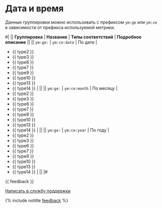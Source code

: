 # Дата и время

Данные группировки можно использовать с префиксом `ym:ge` или `ym:ce` в зависимости от префикса используемой метрики.

#|
|| **Группировка** | **Название** | **Типы соответствий** | **Подробное описание** ||
|| `ym:ge:` \| `ym:ce:date` | По дате |

- {{ type2 }}
- {{ type3 }}
- {{ type6 }}
- {{ type7 }}
- {{ type9 }}
- {{ type10 }}
- {{ type13 }}
- {{ type14 }} | ||
|| `ym:ge:` \| `ym:ce:month` | По месяцу |
- {{ type2 }}
- {{ type3 }}
- {{ type6 }}
- {{ type7 }}
- {{ type9 }}
- {{ type10 }}
- {{ type13 }}
- {{ type14 }} | ||
|| `ym:ge:` \| `ym:ce:year` | По году |
- {{ type2 }}
- {{ type3 }}
- {{ type6 }}
- {{ type7 }}
- {{ type9 }}
- {{ type10 }}
- {{ type13 }}
- {{ type14 }} | ||
|#

{{ feedback }}

<a href="../../../../troubleshooting/feedback-new.html">
  <span class="button">Написать в службу поддержки</span>
</a>

{% include notitle [feedback](../../../../_includes/feedback-button.md) %}
